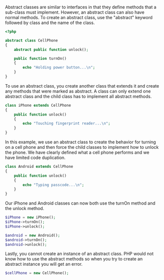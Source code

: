 Abstract classes are similar to interfaces in that they define methods that a sub-class must implement.
However, an abstract class can also have normal methods. To create an abstract class, use the "abstract"
keyword followed by class and the name of the class.
```php
<?php

abstract class CellPhone
{
    abstract public function unlock();

    public function turnOn()
    {
        echo "Holding power button...\n";
    }
}
```

To use an abstract class, you create another class that extends it and create any methods that were marked as abstract.
A class can only extend one abstract class and the child class has to implement all abstract methods.
```php
class iPhone extends CellPhone
{
    public function unlock()
    {
        echo "Touching fingerprint reader...\n";
    }
}
```

In this example, we use an abstract class to create the behavior for turning on a cell phone and then
force the child classes to implement how to unlock the phone. We have clearly defined what a cell phone
performs and we have limited code duplication.
```php
class Android extends CellPhone
{
    public function unlock()
    {
        echo "Typing passcode...\n";
    }
}
```

Our iPhone and Android classes can now both use the turnOn method and the unlock method.
```php
$iPhone = new iPhone();
$iPhone->turnOn();
$iPhone->unlock();

$android = new Android();
$android->turnOn();
$android->unlock();
```

Lastly, you cannot create an instance of an abstract class. PHP would not know how to use the abstract methods
so when you try to create an abstract instance you will get an error.
```php
$cellPhone = new CellPhone();
```
